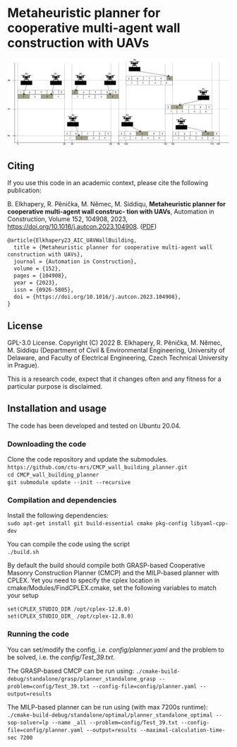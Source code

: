 # Metaheuristic planner for cooperative multi-agent wall construction with UAVs

![illustration](./docs/illustration.png)

## Citing

If you use this code in an academic context, please cite the following publication:

B. Elkhapery, R. Pěnička, M. Němec, M. Siddiqu, **Metaheuristic planner for cooperative multi-agent wall construc-
tion with UAVs**, Automation in Construction, Volume 152, 104908, 2023, <https://doi.org/10.1016/j.autcon.2023.104908>. ([PDF](http://mrs.felk.cvut.cz/data/papers/AIC23_Elkhapery.pdf))

```
@article{Elkhapery23_AIC_UAVWallBuilding,
  title = {Metaheuristic planner for cooperative multi-agent wall construction with UAVs},
  journal = {Automation in Construction},
  volume = {152},
  pages = {104908},
  year = {2023},
  issn = {0926-5805},
  doi = {https://doi.org/10.1016/j.autcon.2023.104908},
}
```

## License

GPL-3.0 License. Copyright (C) 2022 B. Elkhapery, R. Pěnička, M. Němec, M. Siddiqu (Department of Civil & Environmental Engineering, University of Delaware, and Faculty of Electrical Engineering, Czech Technical University in Prague).

This is a research code, expect that it changes often and any fitness for a particular purpose is disclaimed.

## Installation and usage

The code has been developed and tested on Ubuntu 20.04.

### Downloading the code

Clone the code repository and update the submodules.<br />
`https://github.com/ctu-mrs/CMCP_wall_building_planner.git`<br />
`cd CMCP_wall_building_planner`<br />
`git submodule update --init --recursive`

### Compilation and dependencies

Install the following dependencies:<br />
`sudo apt-get install git build-essential cmake pkg-config libyaml-cpp-dev`<br />

You can compile the code using the script<br />
`./build.sh`<br />

By default the build should compile both GRASP-based Cooperative Masonry Construction Planner (CMCP) and the MILP-based planner with CPLEX. Yet you need to specify the cplex location in cmake/Modules/FindCPLEX.cmake, set the following variables to match your setup

```
set(CPLEX_STUDIO_DIR /opt/cplex-12.8.0)
set(CPLEX_STUDIO_DIR_ /opt/cplex-12.8.0)
```

### Running the code

You can set/modify the config, i.e. *config/planner.yaml* and the problem to be solved, i.e. the *config/Test_39.txt*.

The GRASP-based CMCP can be run using:
`./cmake-build-debug/standalone/grasp/planner_standalone_grasp --problem=config/Test_39.txt --config-file=config/planner.yaml --output=results`

The MILP-based planner can be run using (with max 7200s runtime):
`./cmake-build-debug/standalone/optimal/planner_standalone_optimal --sop-solver=lp --name _all --problem=config/Test_39.txt --config-file=config/planner.yaml --output=results --maximal-calculation-time-sec 7200`
